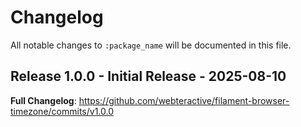 # Changelog

All notable changes to `:package_name` will be documented in this file.

## Release 1.0.0 - Initial Release - 2025-08-10

**Full Changelog**: https://github.com/webteractive/filament-browser-timezone/commits/v1.0.0
